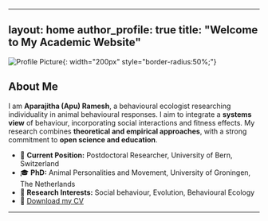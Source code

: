 

---
layout: home
author_profile: true
title: "Welcome to My Academic Website"
---

![Profile Picture](images/profile.jpg){: width="200px" style="border-radius:50%;"}

## About Me
I am **Aparajitha (Apu) Ramesh**, a behavioural ecologist researching individuality in animal behavioural responses. I aim to integrate a **systems view** of behaviour, incorporating social interactions and fitness effects. My research combines **theoretical and empirical approaches**, with a strong commitment to **open science and education**.

- 📌 **Current Position:** Postdoctoral Researcher, University of Bern, Switzerland  
- 🎓 **PhD:** Animal Personalities and Movement, University of Groningen, The Netherlands  
- 🔬 **Research Interests:** Social behaviour, Evolution, Behavioural Ecology  
- 📄 [Download my CV](cv.pdf)

---
